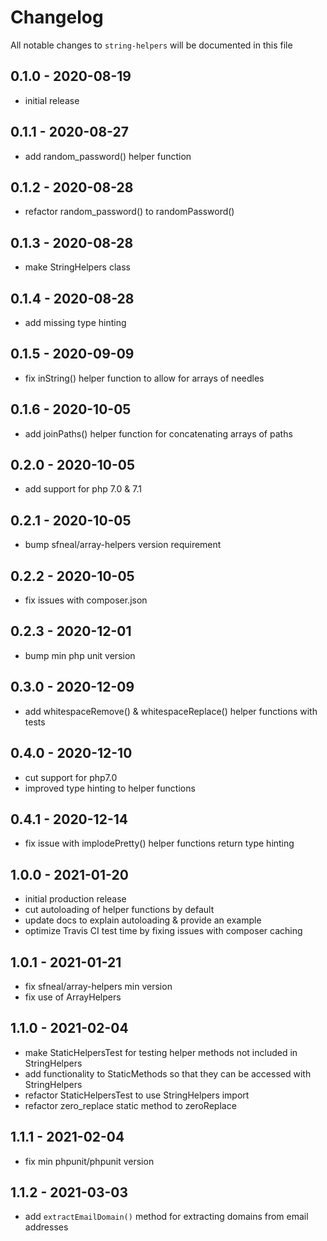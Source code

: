 # Changelog

All notable changes to `string-helpers` will be documented in this file


## 0.1.0 - 2020-08-19
- initial release


## 0.1.1 - 2020-08-27
- add random_password() helper function


## 0.1.2 - 2020-08-28
- refactor random_password() to randomPassword()


## 0.1.3 - 2020-08-28
- make StringHelpers class


## 0.1.4 - 2020-08-28
- add missing type hinting


## 0.1.5 - 2020-09-09
- fix inString() helper function to allow for arrays of needles


## 0.1.6 - 2020-10-05
- add joinPaths() helper function for concatenating arrays of paths


## 0.2.0 - 2020-10-05
- add support for php 7.0 & 7.1


## 0.2.1 - 2020-10-05
- bump sfneal/array-helpers version requirement


## 0.2.2 - 2020-10-05
- fix issues with composer.json


## 0.2.3 - 2020-12-01
- bump min php unit version


## 0.3.0 - 2020-12-09
- add whitespaceRemove() & whitespaceReplace() helper functions with tests


## 0.4.0 - 2020-12-10
- cut support for php7.0
- improved type hinting to helper functions


## 0.4.1 - 2020-12-14
- fix issue with implodePretty() helper functions return type hinting


## 1.0.0 - 2021-01-20
- initial production release
- cut autoloading of helper functions by default 
- update docs to explain autoloading & provide an example
- optimize Travis CI test time by fixing issues with composer caching


## 1.0.1 - 2021-01-21
- fix sfneal/array-helpers min version
- fix use of ArrayHelpers


## 1.1.0 - 2021-02-04
- make StaticHelpersTest for testing helper methods not included in StringHelpers
- add functionality to StaticMethods so that they can be accessed with StringHelpers
- refactor StaticHelpersTest to use StringHelpers import
- refactor zero_replace static method to zeroReplace


## 1.1.1 - 2021-02-04
- fix min phpunit/phpunit version


## 1.1.2 - 2021-03-03
- add `extractEmailDomain()` method for extracting domains from email addresses
